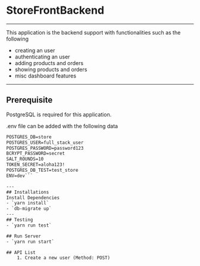 # StoreFrontBackend
---
This application is the backend support with functionalities such as the following
- creating an user
- authenticating an user
- adding products and orders
- showing products and orders
- misc dashboard features

---

## Prerequisite

PostgreSQL is required for this application. 

.env file can be added with the following data

```POSTGRES_HOST=127.0.0.1
POSTGRES_DB=store
POSTGRES_USER=full_stack_user
POSTGRES_PASSWORD=password123
BCRYPT_PASSWORD=secret
SALT_ROUNDS=10
TOKEN_SECRET=aloha123!
POSTGRES_DB_TEST=test_store
ENV=dev```

---
## Installations
Install Dependencies
- `yarn install`
- `db-migrate up`
---
## Testing
- `yarn run test`

## Run Server
- `yarn run start`

## API List
    1. Create a new user (Method: POST)